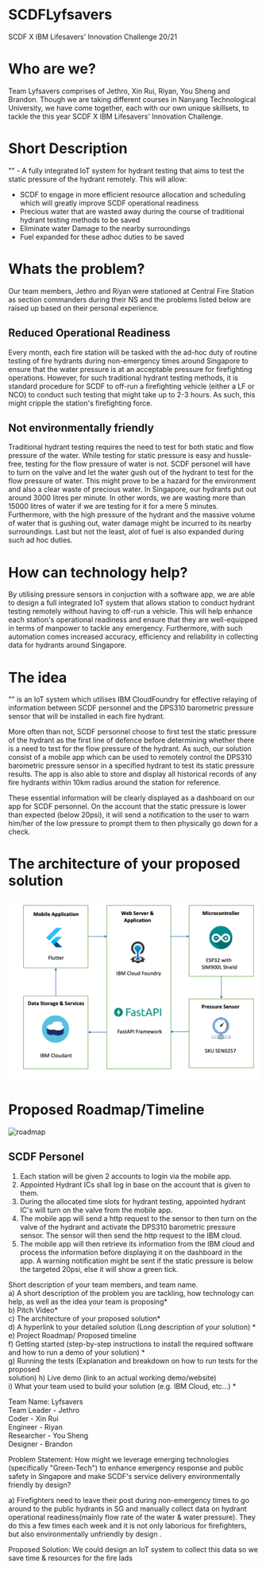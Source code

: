 # SCDFLyfsavers
SCDF X IBM Lifesavers' Innovation Challenge 20/21 

# Who are we?
 
Team Lyfsavers comprises of Jethro, Xin Rui, Riyan, You Sheng and Brandon. Though we are taking different courses in Nanyang Technological University, we have come together, each with our own unique skillsets, to tackle the this year SCDF X IBM Lifesavers' Innovation Challenge.

# Short Description

"" - A fully integrated IoT system for hydrant testing that aims to test the static pressure of the hydrant remotely. This will allow:

- SCDF to engage in more efficient resource allocation and scheduling which will greatly improve SCDF operational readiness<br>
- Precious water that are wasted away during the course of traditional hydrant testing methods to be saved <br>
- Eliminate water Damage to the nearby surroundings
- Fuel expanded for these adhoc duties to be saved

# Whats the problem?

Our team members, Jethro and Riyan were stationed at Central Fire Station as section commanders during their NS and the problems listed below are raised up based on their personal experience.

## Reduced Operational Readiness
Every month, each fire station will be tasked with the ad-hoc duty of routine testing of fire hydrants during non-emergency times around Singapore to ensure that the water pressure is at an acceptable pressure for firefighting operations. However, for such traditional hydrant testing methods, it is standard procedure for SCDF to off-run a firefighting vehicle (either a LF or NCO) to conduct such testing that might take up to 2-3 hours. As such, this might cripple the station's firefighting force.

## Not environmentally friendly
Traditional hydrant testing requires the need to test for both static and flow pressure of the water. While testing for static pressure is easy and hussle-free, testing for the flow pressure of water is not. SCDF personel will have to turn on the valve and let the water gush out of the hydrant to test for the flow pressure of water. This might prove to be a hazard for the environment and also a clear waste of precious water. In Singapore, our hydrants put out around 3000 litres per minute. In other words, we are wasting more than 15000 litres of water if we are testing for it for a mere 5 minutes. Furthermore, with the high pressure of the hydrant and the massive volume of water that is gushing out, water damage might be incurred to its nearby surroundings.
Last but not the least, alot of fuel is also expanded during such ad hoc duties. 

# How can technology help? 

By utilising pressure sensors in conjuction with a software app, we are able to design a full integrated IoT system that allows station to conduct hydrant testing remotely without having to off-run a vehicle. This will help enhance each station's operational readiness and ensure that they are well-equipped in terms of manpower to tackle any emergency. Furthermore, with such automation comes increased accuracy, efficiency and reliability in collecting data for hydrants around Singapore.

# The idea

"" is an IoT system which utilises IBM CloudFoundry for effective relaying of information between SCDF personnel and the DPS310 barometric pressure sensor that will be installed in each fire hydrant.

More often than not, SCDF personnel choose to first test the static pressure of the hydrant as the first line of defence before determining whether there is a need to test for the flow pressure of the hydrant. As such, our solution consist of a mobile app which can be used to remotely control the DPS310 barometric pressure sensor in a specified hydrant to test its static pressure results. The app is also able to store and display all historical records of any fire hydrants within 10km radius around the station for reference.

These essential information will be clearly displayed as a dashboard on our app for SCDF personnel. On the account that the static pressure is lower than expected (below 20psi), it will send a notification to the user to warn him/her of the low pressure to prompt them to then physically go down for a check.

# The architecture of your proposed solution

![architecture](/assets/architecture.png)

# Proposed Roadmap/Timeline

![roadmap](/assets/roadmap.png)

## SCDF Personel
1. Each station will be given 2 accounts to login via the mobile app.
2. Appointed Hydrant ICs shall log in base on the account that is given to them. 
3. During the allocated time slots for hydrant testing, appointed hydrant IC's will turn on the valve from the mobile app. 
4. The mobile app will send a http request to the sensor to then turn on the valve of the hydrant and activate the DPS310 barometric pressure sensor. The sensor will then send the http request to the IBM cloud.
5. The mobile app will then retrieve its information from the IBM cloud and process the information before displaying it on the dashboard in the app. A warning notification might be sent if the static pressure is below the targeted 20psi, else it will show a green tick. 


Short description of your team members, and team name.<br>
a) A short description of the problem you are tackling, how technology can help, as
well as the idea your team is proposing* <br>
b) Pitch Video* <br>
c) The architecture of your proposed solution* <br>
d) A hyperlink to your detailed solution (Long description of your solution) * <br>
e) Project Roadmap/ Proposed timeline <br>
f) Getting started (step-by-step instructions to install the required software and how to
run a demo of your solution) * <br>
g) Running the tests (Explanation and breakdown on how to run tests for the proposed <br>
solution)
h) Live demo (link to an actual working demo/website) <br>
i) What your team used to build your solution (e.g. IBM Cloud, etc...) * <br>

Team Name: Lyfsavers<br>
Team Leader - Jethro<br>
Coder - Xin Rui<br>
Engineer - Riyan<br>
Researcher - You Sheng<br>
Designer - Brandon

Problem Statement: How might we leverage emerging technologies (specifically "Green-Tech") to enhance emergency response and public safety in Singapore and make SCDF's service delivery environmentally friendly by design?

a) Firefighters need to leave their post during non-emergency times to go around to the public hydrants in SG and manually collect data on hydrant operational readiness(mainly flow rate of the water & water pressure). They do this a few times each week and it is not only laborious for firefighters, but also environmentally unfriendly by design . 

Proposed Solution: We could design an IoT system to collect this data so we save time & resources for the fire lads
